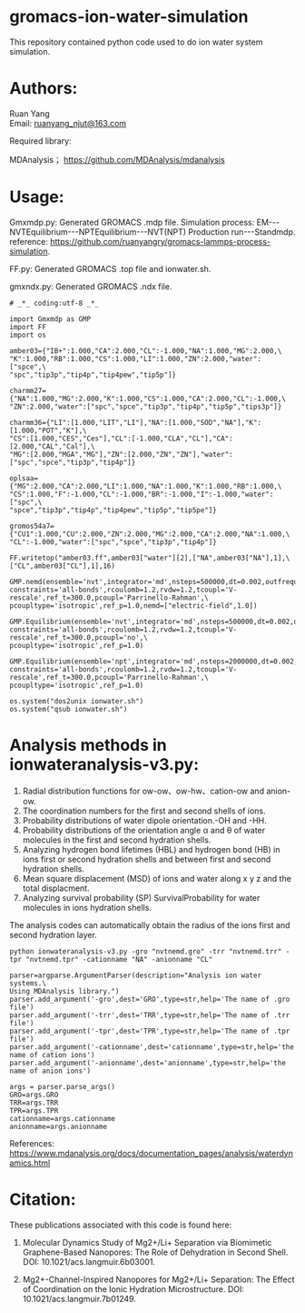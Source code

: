 # gromacs-ion-water-simulation
This repository contained  python code used to do ion water system simulation.

# Authors:  

Ruan Yang  
Email: ruanyang_njut@163.com  

Required library:  

MDAnalysis； https://github.com/MDAnalysis/mdanalysis  

# Usage:  

Gmxmdp.py: Generated GROMACS .mdp file. Simulation process: EM---NVTEquilibrium---NPTEquilibrium---NVT(NPT) Production run---Standmdp. reference: https://github.com/ruanyangry/gromacs-lammps-process-simulation.  
    
FF.py: Generated GROMACS .top file and ionwater.sh.  

gmxndx.py: Generated GROMACS .ndx file.

    # _*_ coding:utf-8 _*_

    import Gmxmdp as GMP
    import FF 
    import os
    
    amber03={"IB+":1.000,"CA":2.000,"CL":-1.000,"NA":1.000,"MG":2.000,\
    "K":1.000,"RB":1.000,"CS":1.000,"LI":1.000,"ZN":2.000,"water":["spce",\
    "spc","tip3p","tip4p","tip4pew","tip5p"]}
    
    charmm27={"NA":1.000,"MG":2.000,"K":1.000,"CS":1.000,"CA":2.000,"CL":-1.000,\
    "ZN":2.000,"water":["spc","spce","tip3p","tip4p","tip5p","tips3p"]}
    
    charmm36={"LI":[1.000,"LIT","LI"],"NA":[1.000,"SOD","NA"],"K":[1.000,"POT","K"],\
    "CS":[1.000,"CES","Ces"],"CL":[-1.000,"CLA","CL"],"CA":[2.000,"CAL","Cal"],\
    "MG":[2.000,"MGA","MG"],"ZN":[2.000,"ZN","ZN"],"water":["spc","spce","tip3p","tip4p"]}
    
    oplsaa={"MG":2.000,"CA":2.000,"LI":1.000,"NA":1.000,"K":1.000,"RB":1.000,\
    "CS":1.000,"F":-1.000,"CL":-1.000,"BR":-1.000,"I":-1.000,"water":["spc",\
    "spce","tip3p","tip4p","tip4pew","tip5p","tip5pe"]}
    
    gromos54a7={"CU1":1.000,"CU":2.000,"ZN":2.000,"MG":2.000,"CA":2.000,"NA":1.000,\
    "CL":-1.000,"water":["spc","spce","tip3p","tip4p"]}
    
    FF.writetop("amber03.ff",amber03["water"][2],["NA",amber03["NA"],1],\
    ["CL",amber03["CL"],1],16)
    
    GMP.nemd(ensemble='nvt',integrator='md',nsteps=500000,dt=0.002,outfrequency=500,\
    constraints='all-bonds',rcoulomb=1.2,rvdw=1.2,tcoupl='V-rescale',ref_t=300.0,pcoupl='Parrinello-Rahman',\
    pcoupltype='isotropic',ref_p=1.0,nemd=["electric-field",1.0])
    
    GMP.Equilibrium(ensemble='nvt',integrator='md',nsteps=500000,dt=0.002,outfrequency=500,\
    constraints='all-bonds',rcoulomb=1.2,rvdw=1.2,tcoupl='V-rescale',ref_t=300.0,pcoupl='no',\
    pcoupltype='isotropic',ref_p=1.0)
    
    GMP.Equilibrium(ensemble='npt',integrator='md',nsteps=2000000,dt=0.002,outfrequency=500,\
    constraints='all-bonds',rcoulomb=1.2,rvdw=1.2,tcoupl='V-rescale',ref_t=300.0,pcoupl='Parrinello-Rahman',\
    pcoupltype='isotropic',ref_p=1.0)
    
    os.system("dos2unix ionwater.sh")
    os.system("qsub ionwater.sh")

# Analysis methods in ionwateranalysis-v3.py:  

1. Radial distribution functions for ow-ow、ow-hw、cation-ow and anion-ow. 
2. The coordination numbers for the first and second shells of ions.  
3. Probability distributions of water dipole orientation.-OH and -HH.  
4. Probability distributions of the orientation angle α and θ of water molecules in the first and second hydration shells.  
5. Analyzing hydrogen bond lifetimes (HBL) and hydrogen bond (HB) in ions first or second hydration shells and between first and second hydration shells.  
6. Mean square displacement (MSD) of ions and water along x y z and the total displacment.  
7. Analyzing survival probability (SP) SurvivalProbability for water molecules in ions hydration shells.  

The analysis codes can automatically obtain the radius of the ions first and second hydration layer.  

    python ionwateranalysis-v3.py -gro "nvtnemd.gro" -trr "nvtnemd.trr" -tpr "nvtnemd.tpr" -cationname "NA" -anionname "CL"  

    parser=argparse.ArgumentParser(description="Analysis ion water systems.\
    Using MDAnalysis library.")
    parser.add_argument('-gro',dest='GRO',type=str,help='The name of .gro file')
    parser.add_argument('-trr',dest='TRR',type=str,help='The name of .trr file')
    parser.add_argument('-tpr',dest='TPR',type=str,help='The name of .tpr file')
    parser.add_argument('-cationname',dest='cationname',type=str,help='the name of cation ions')
    parser.add_argument('-anionname',dest='anionname',type=str,help='the name of anion ions')
    
    args = parser.parse_args()
    GRO=args.GRO
    TRR=args.TRR
    TPR=args.TPR
    cationname=args.cationname
    anionname=args.anionname
    
References: https://www.mdanalysis.org/docs/documentation_pages/analysis/waterdynamics.html 

# Citation:  
These publications associated with this code is found here:

1. Molecular Dynamics Study of Mg2+/Li+ Separation via Biomimetic Graphene-Based Nanopores: The Role of Dehydration in Second Shell. DOI: 10.1021/acs.langmuir.6b03001.  

2. Mg2+-Channel-Inspired Nanopores for Mg2+/Li+ Separation: The Effect of Coordination on the Ionic Hydration Microstructure. DOI: 10.1021/acs.langmuir.7b01249.  



